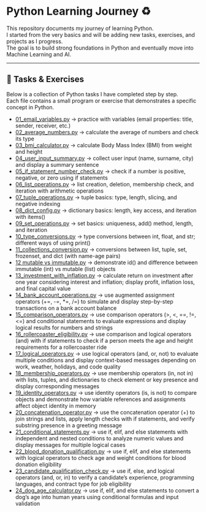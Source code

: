 # Python Learning Journey ♻️

This repository documents my journey of learning Python.  
I started from the very basics and will be adding new tasks, exercises, and projects as I progress.  
The goal is to build strong foundations in Python and eventually move into Machine Learning and AI.

---

## 📂 Tasks & Exercises

Below is a collection of Python tasks I have completed step by step.  
Each file contains a small program or exercise that demonstrates a specific concept in Python.  

- [01_email_variables.py](tasks/01_email_variables.py) → practice with variables (email properties: title, sender, receiver, etc.)
- [02_average_numbers.py](tasks/02_average_numbers.py) → calculate the average of numbers and check its type
- [03_bmi_calculator.py](tasks/03_bmi_calculator.py) → calculate Body Mass Index (BMI) from weight and height
- [04_user_input_summary.py](tasks/04_user_input_summary.py) → collect user input (name, surname, city) and display a summary sentence
- [05_if_statement_number_check.py](tasks/05_if_statement_number_check.py) → check if a number is positive, negative, or zero using if statements
- [06_list_operations.py](tasks/06_list_operations.py) → list creation, deletion, membership check, and iteration with arithmetic operations
- [07_tuple_operations.py](tasks/07_tuple_operations.py) → tuple basics: type, length, slicing, and negative indexing
- [08_dict_config.py](tasks/08_dict_config.py) → dictionary basics: length, key access, and iteration with items()
- [09_set_operations.py](tasks/09_set_operations.py) → set basics: uniqueness, add() method, length, and iteration
- [10_type_conversions.py](tasks/10_type_conversions.py) → type conversions between int, float, and str; different ways of using print()
- [11_collections_conversion.py](tasks/11_collections_conversion.py) → conversions between list, tuple, set, frozenset, and dict (with name-age pairs)
- [12 mutable vs immutable.py](tasks/12_mutable_vs_immutable.py) → demonstrate id() and difference between immutable (int) vs mutable (list) objects
- [13_investment_with_inflation.py](tasks/13_investment_with_inflation.py) → calculate return on investment after one year considering interest and inflation; display profit, inflation loss, and final capital value
- [14_bank_account_operations.py](tasks/14_bank_account_operations.py) → use augmented assignment operators (+=, -=, *=, /=) to simulate and display step-by-step transactions on a bank account balance
- [15_comparison_operators.py](tasks/15_comparison_operators.py) → use comparison operators (>, <, ==, !=, <=) and conditional statements to evaluate expressions and display logical results for numbers and strings
- [16_rollercoaster_eligibility.py](tasks/16_rollercoaster_eligibility.py) → use comparison and logical operators (and) with if statements to check if a person meets the age and height requirements for a rollercoaster ride
- [17_logical_operators.py](tasks/17_logical_operators.py) → use logical operators (and, or, not) to evaluate multiple conditions and display context-based messages depending on work, weather, holidays, and code quality
- [18_membership_operators.py](tasks/18_membership_operators.py) → use membership operators (in, not in) with lists, tuples, and dictionaries to check element or key presence and display corresponding messages
- [19_identity_operators.py](tasks/19_identity_operators.py) → use identity operators (is, is not) to compare objects and demonstrate how variable references and assignments affect object identity in memory
- [20_concatenation_operator.py](tasks/20_concatenation_operator.py) → use the concatenation operator (+) to join strings and lists, apply length checks with if statements, and verify substring presence in a greeting message
- [21_conditional_statements.py](tasks/21_conditional_statements.py) → use if, elif, and else statements with independent and nested conditions to analyze numeric values and display messages for multiple logical cases
- [22_blood_donation_qualification.py](tasks/22_blood_donation_qualification.py) → use if, elif, and else statements with logical operators to check age and weight conditions for blood donation eligibility
- [23_candidate_qualification_check.py](tasks/23_candidate_qualification_check.py) → use if, else, and logical operators (and, or, in) to verify a candidate’s experience, programming languages, and contract type for job eligibility
- [24_dog_age_calculator.py](tasks/24_dog_age_calculator.py) → use if, elif, and else statements to convert a dog’s age into human years using conditional formulas and input validation
















  













